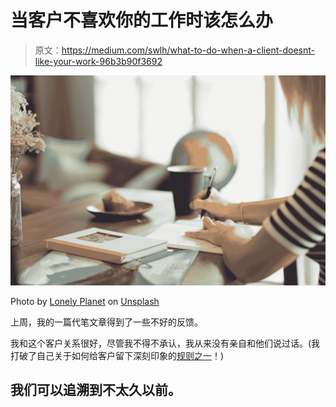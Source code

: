 # 当客户不喜欢你的工作时该怎么办

> 原文：<https://medium.com/swlh/what-to-do-when-a-client-doesnt-like-your-work-96b3b90f3692>

![](img/3dfd8c3c36fdfce5342302326ae9339e.png)

Photo by [Lonely Planet](https://unsplash.com/@lonely_planet?utm_source=medium&utm_medium=referral) on [Unsplash](https://unsplash.com?utm_source=medium&utm_medium=referral)

上周，我的一篇代笔文章得到了一些不好的反馈。

我和这个客户关系很好，尽管我不得不承认，我从来没有亲自和他们说过话。(我打破了自己关于如何给客户留下深刻印象的[规则之一](/@tessapalmer1/5-ways-to-impress-a-new-freelancing-client-be21b6d47501)！)

## 我们可以追溯到不太久以前。